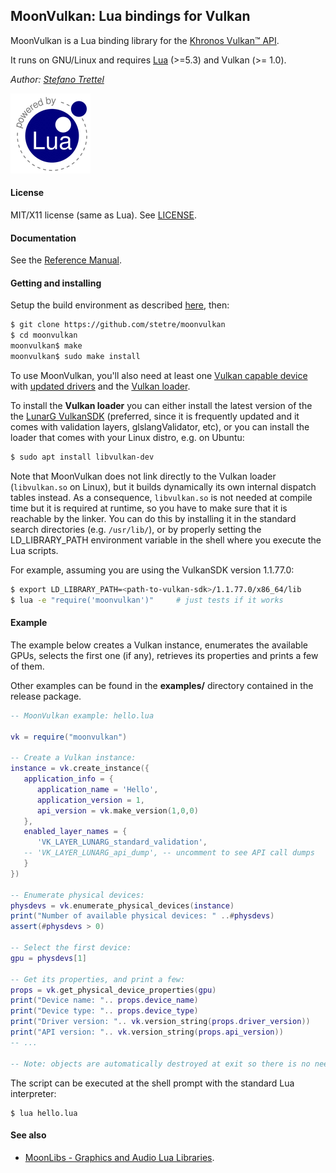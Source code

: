 ## MoonVulkan: Lua bindings for Vulkan

MoonVulkan is a Lua binding library for the [Khronos Vulkan&#8482; API](https://www.khronos.org/vulkan).

It runs on GNU/Linux <!-- and on Windows (MSYS2/MinGW) --> and requires 
[Lua](http://www.lua.org/) (>=5.3) and Vulkan (>= 1.0).



_Author:_ _[Stefano Trettel](https://www.linkedin.com/in/stetre)_

[![Lua logo](./doc/powered-by-lua.gif)](http://www.lua.org/)

#### License

MIT/X11 license (same as Lua). See [LICENSE](./LICENSE).

#### Documentation

See the [Reference Manual](https://stetre.github.io/moonvulkan/doc/index.html).

#### Getting and installing

Setup the build environment as described [here](https://github.com/stetre/moonlibs), then:

```sh
$ git clone https://github.com/stetre/moonvulkan
$ cd moonvulkan
moonvulkan$ make
moonvulkan$ sudo make install
```

To use MoonVulkan, you'll also need at least one 
[Vulkan capable device](http://vulkan.gpuinfo.org/) with
[updated drivers](https://www.howtogeek.com/242045/how-to-get-the-latest-nvidia-amd-or-intel-graphics-drivers-on-ubuntu/) 
and the 
[Vulkan loader](https://github.com/KhronosGroup/Vulkan-LoaderAndValidationLayers/blob/master/loader/LoaderAndLayerInterface.md).

To install the **Vulkan loader** you can either install the latest version of the 
the [LunarG VulkanSDK](https://vulkan.lunarg.com/sdk/home) (preferred, since it is
frequently updated and it comes with validation layers, glslangValidator, etc), or
you can install the loader that comes with your Linux distro, e.g. on Ubuntu:

```sh
$ sudo apt install libvulkan-dev
```

Note that MoonVulkan does not link directly to the Vulkan loader (`libvulkan.so` on Linux), 
but it builds dynamically its own internal dispatch tables instead. 
As a consequence, `libvulkan.so` is not needed at compile time but it is required 
at runtime, so you have to make sure that it is reachable by the linker. 
You can do this by installing it in the standard search directories (e.g. `/usr/lib/`),
or by properly setting the LD_LIBRARY_PATH environment variable in the shell where you execute
the Lua scripts. 

For example, assuming you are using the VulkanSDK version 1.1.77.0:
```sh
$ export LD_LIBRARY_PATH=<path-to-vulkan-sdk>/1.1.77.0/x86_64/lib
$ lua -e "require('moonvulkan')"     # just tests if it works
```
 

#### Example

The example below creates a Vulkan instance, enumerates the available GPUs, selects
the first one (if any), retrieves its properties and prints a few of them.

Other examples can be found in the **examples/** directory contained in the release package.

```lua
-- MoonVulkan example: hello.lua

vk = require("moonvulkan")

-- Create a Vulkan instance:
instance = vk.create_instance({
   application_info = {
      application_name = 'Hello',
      application_version = 1,
      api_version = vk.make_version(1,0,0)
   },
   enabled_layer_names = { 
      'VK_LAYER_LUNARG_standard_validation', 
   -- 'VK_LAYER_LUNARG_api_dump', -- uncomment to see API call dumps
   }
})

-- Enumerate physical devices:
physdevs = vk.enumerate_physical_devices(instance)
print("Number of available physical devices: " ..#physdevs)
assert(#physdevs > 0)

-- Select the first device:
gpu = physdevs[1]

-- Get its properties, and print a few:
props = vk.get_physical_device_properties(gpu)
print("Device name: ".. props.device_name)
print("Device type: ".. props.device_type)
print("Driver version: ".. vk.version_string(props.driver_version))
print("API version: ".. vk.version_string(props.api_version))
-- ...

-- Note: objects are automatically destroyed at exit so there is no need for cleanup
```

The script can be executed at the shell prompt with the standard Lua interpreter:

```shell
$ lua hello.lua
```

#### See also

* [MoonLibs - Graphics and Audio Lua Libraries](https://github.com/stetre/moonlibs).
